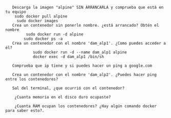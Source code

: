 
       Descarga la imagen "alpine" SIN ARRANCARLA y comprueba que está en tu equipo
        sudo docker pull alpine
         sudo docker images
       Crea un contenedor sin ponerle nombre. ¿está arrancado? Obtén el nombre
			 sudo docker run -d alpine
     		sudo docker ps -a
       Crea un contenedor con el nombre 'dam_alp1'. ¿Como puedes acceder a él?
				sudo docker run -d --name dam_alp1 alpine
				docker exec -d dam_alp1 /bin/sh

       Comprueba que ip tiene y si puedes hacer un ping a google.com
     
       Crea un contenedor con el nombre 'dam_alp2'. ¿Puedes hacer ping entre los contenedores?
      
       Sal del terminal, ¿que ocurrió con el contenedor?
      
        ¿Cuanta memoria en el disco duro ocupaste?
      
        ¿Cuanta RAM ocupan los contenedores? ¿Hay algún comando docker para saber esto?.

